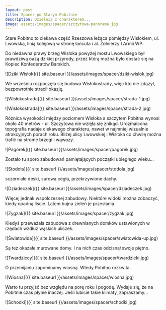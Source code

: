 ```yaml
---
layout: post
title: Spacer po Starym Pobitnie
description: Dzielnia z charakterem...
image: assets/images/spacer/szczytowa-panorama.jpg
---
```


Stare Pobitno to ciekawa część Rzeszowa leżąca pomiędzy Wisłokiem, ul. Lwowską, linią kolejową w stronę łańcuta i al. Żołnierzy I Armii WP.

Do niedawna prawy brzeg Wisłoka powyżej mostu Lwowskiego był prawdziwą oazą dzikiej przyrody, przez którą można było dostać się na Kopiec Konfederatów Barskich.

![Dziki Wisłok]({{ site.baseurl }}/assets/images/spacer/dziki-wislok.jpg)

We wrześniu rozpoczęła się budowa Wisłokostrady, więc kto nie zdążył, bezpowrotnie stracił okazję.

![Wisłokostrada]({{ site.baseurl }}/assets/images/spacer/strada-1.jpg)

![Wisłokostrada]({{ site.baseurl }}/assets/images/spacer/strada-2.jpg)

Różnica wysokości między poziomem Wisłoka a szczytem Pobitna wynosi około 40 metrów - ul. Szczytowa nie wzięła się znikąd. Urozmaicona topografia nadaje ciekawego charakteru, nawet w najmniej wizualnie atrakcyjnych porach roku. Bliżej ulicy Lwowskiej i Wisłoka co chwilę można trafić na strome brzegi i wąwozy.

![Pagórek]({{ site.baseurl }}/assets/images/spacer/pagorek.jpg)

Zostało tu sporo zabudowań pamiętających początki ubiegłego wieku...

![Stodoła]({{ site.baseurl }}/assets/images/spacer/stodola.jpg)

sczerniałe deski, surowa cegła, przekrzywione dachy. 

![Dziadeczek]({{ site.baseurl }}/assets/images/spacer/dziadeczek.jpg)

Więcej jednak współczesnej zabudowy. Niektóre widoki można zobaczyć, kiedy opadną liście. Latem bujna zieleń je przesłania.

![Zygzak]({{ site.baseurl }}/assets/images/spacer/zygzak.jpg)

Kiedyś przeważała zabudowa z drewnianych domków ustawionych w rzędach wzdłuż wąskich uliczek.

![Światowida]({{ site.baseurl }}/assets/images/spacer/swiatowida-up.jpg)

Są też okazałe murowane domy. I na nich czas odcisnął swoje piętno.

![Twardziccy]({{ site.baseurl }}/assets/images/spacer/twardzicki.jpg)

O przemijaniu zapominamy wiosną. Wtedy Pobitno rozkwita.

![Wiosna]({{ site.baseurl }}/assets/images/spacer/wiosna.jpg)

Warto tu przyjść bez względu na porę roku i pogodę. Wydaje się, że na Pobitnie czas płynie inaczej. Jeśli lubicie takie klimaty, zapraszamy...

![Schodki]({{ site.baseurl }}/assets/images/spacer/schodki.jpg)

